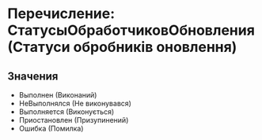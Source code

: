 ﻿# Перечисление: СтатусыОбработчиковОбновления (Статуси обробників оновлення)

## Значения

- Выполнен (Виконаний)
- НеВыполнялся (Не виконувався)
- Выполняется (Виконується)
- Приостановлен (Призупинений)
- Ошибка (Помилка)

